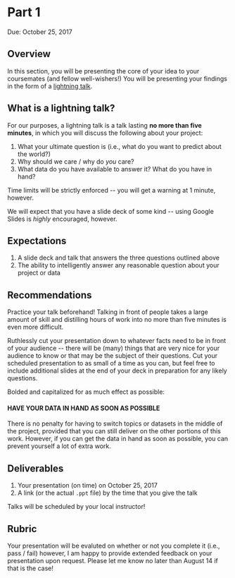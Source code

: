 # Part 1

Due: October 25, 2017

## Overview

In this section, you will be presenting the core of your idea to your coursemates (and fellow well-wishers!) You will be presenting your findings in the form of a [lightning talk](https://en.wikipedia.org/wiki/Lightning_talk). 

## What is a lightning talk?

For our purposes, a lightning talk is a talk lasting **no more than five minutes**, in which you will discuss the following about your project:

1. What your ultimate question is (i.e., what do you want to predict about the world?)
2. Why should we care / why do _you_ care? 
3. What data do you have available to answer it? What do you have in hand?

Time limits will be strictly enforced -- you will get a warning at 1 minute, however.

We will expect that you have a slide deck of some kind -- using Google Slides is _highly_ encouraged, however.

## Expectations

1. A slide deck and talk that answers the three questions outlined above
2. The ability to intelligently answer any reasonable question about your project or data 

## Recommendations

Practice your talk beforehand! Talking in front of people takes a large amount of skill and distilling hours of work into no more than five minutes is even more difficult. 

Ruthlessly cut your presentation down to whatever facts need to be in front of your audience -- there will be (many) things that are very nice for your audience to know or that may be the subject of their questions. Cut your scheduled presentation to as small of a time as you can, but feel free to include additional slides at the end of your deck in preparation for any likely questions. 

Bolded and capitalized for as much effect as possible:

#### HAVE YOUR DATA IN HAND AS SOON AS POSSIBLE

There is no penalty for having to switch topics or datasets in the middle of the project, provided that you can still deliver on the other portions of this work. However, if you can get the data in hand as soon as possible, you can prevent yourself a lot of extra work. 

## Deliverables

1. Your presentation (on time) on October 25, 2017
2. A link (or the actual `.ppt` file) by the time that you give the talk

Talks will be scheduled by your local instructor!

## Rubric

Your presentation will be evaluted on whether or not you complete it (i.e., pass / fail) however, I am happy to provide extended feedback on your presentation upon request. Please let me know no later than August 14 if that is the case!